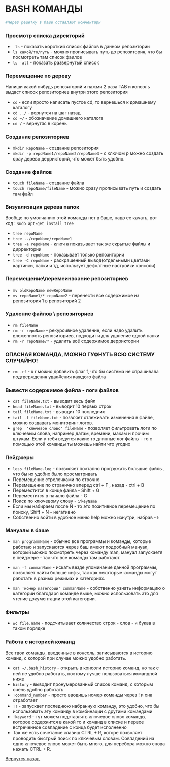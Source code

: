 # BASH КОМАНДЫ
```bash
#Через решетку в баше оставляют комментари
```

### Просмотр списка директорий
* ``` ls``` - показать короткий список файлов в данном репозитории 
* ```ls какой/то/путь``` - можно прописывать путь до репозитория, что бы посмотреть там список фаилов
* ```ls -all``` - показать развернутый список

### Перемещение по дереву
Напиши какой нибудь репозиторий и нажми 2 раза TAB и консоль выдаст список репозиториев внутри этого репозитория

* ```cd``` - если просто написать пустое cd, то вернешься к домашнему каталогу
* ```cd ../``` - вернутся на шаг назад
* ```cd ~/``` - обозначение домашнего каталога
* ```cd /``` -  вернутяс в корень

### Создание репозиториев

* ```mkdir RepoName``` - создание репозитория 
* ```mkdir -p repoName1/repoName2/repoName3``` - с ключом p можно создать срау дерево деррикторий, что может быть удобно.

### Создание файлов

* ```touch fileName``` - создание файла
* ```touch repoName/fileName``` - можно сразу прописывать путь и создать там файл

### Визуализация дерева папок
Вообще по умолчанию этой команды нет в баше, надо ее качать, вот код : ```sudo apt-get install tree```

* ```tree repoName```
* ```tree ../repoName/repoName1```
* ```tree -a repoName``` - ключ a показывает так же скрытые файлы и дирректории
* ```tree -d repoName``` - показывает только репозитории
* ```tree -C repoName``` - раскрашенный вывод(отдельными цветами картинки, папки и тд, использует дефолтные настройки консоли)

### Перемещение\перемеинвоание репозиториев

* ```mv oldRepoName newRepoName```
* ```mv repoName1/* repoName2``` - перенести все содержимое из репозитория 1 в репозиторий 2

### Удаление файлов \ репозиториев

* ```rm fileName```
* ```rm -r repoName``` - рекурсивное удаление, если надо удалить вложенность репозиториев, подходит и для удаление одной папки
* ```rm -r repoName/*``` - удалить всё содержимое дерриктории
### ОПАСНАЯ КОМАНДА, МОЖНО ГУФНУТЬ ВСЮ СИСТЕМУ СЛУЧАЙНО!
* ```rm -rf``` - к r можно добавить флаг f, что бы система не спрашивала подтверждения удал#ения каждого файла 



### Вывести содержимое файла - логи файлов

* ```cat fileName.txt``` - выводит весь файл
* ```head fileName.txt``` - выводит 10 первых строк
* ```tail fileName.txt``` - выводит 10 последних
* ```tail -f fileName.txt``` - позвляет отлеживать изменения в файле, можно создавать мониторинг логов.
* ```grep  'ключевое слово' fileName``` - позволяет фильтровать логи по ключевым слова, например датам, времени, макам и прочим штукам. Если у тебя ведутся какие то длинные лог файлы - то с помощью этой команды ты можешь найти что угодно

### Пейджеры

* ```less fileName.log``` - позволяет поэтапно прогружать большие файлы, что бы их удобно было просматривать
* Перемещение стрелочками по строчно
* Перемещение по странично вперед ctrl + F , назад - ctrl + B
* Переместится в конце файла - Shift + G
* Переместится в начало файла - G
* Поиск по ключевому слову - :```/keyName``` 
* Если мы набираем после N - то это позитивное перемещение по поиску, Shift + N - негативно
* Собственно войти в удобное меню help можно изнутри, набрав -  ```h```


### Мануалы в баше

* ```man programmName``` - обычно все программы и команды, которые работаю и запускаются через баш имеют подробный мануал, который можно посмотреть через команду man, мануал запускаетя в пейджере - так что все команды там работают.

* ```man -f commanName``` - искать везде упоминание данной программы, позволяет найти больше инфы, так как некоторые команды могут работать в разных режимах и категориях.

* ```man 'номер категории' commanName``` - собственно узнать информацию о категории благодаря команде выше, можно использовать это для чтение документации этой категории.


### Фильтры

* ```wc file.name``` - подсчитывает количество строк - слов - и буква в таком порядке


### Работа с историей команд
Все твои команды, введенные в консоль, записываются в историю команд, с которой при случае можно удобно работать.
* ```cat ~/.bash_history``` - открыть в консоли историю команд, но так с ней не удобно работать, поэтому лучше пользоваться командной ниже
* ```history``` - выводит пронумерованный список команд, с которым очень удобно работать
* ```!command_number``` - просто вводишь номер команды через ! и она отработает
* ```!!``` - запускает последнюю набранную команду, это удобно, что бы использовать эту команду в комбинации с другими командами
* ```!keyword``` - тут можем подставлять ключевое слово команды, которое содержится в какой то и команд в списке и первое встреченное совпадение с конца будет исполненно
* Так же есть сочетание клавиш CTRL + R, которе позволяет проводить быстрый поиск по ключевым словам. Совпадений на одно ключевое слово может быть много, для перебора можно снова нажать CTRL + R.

[Вернутся назад](README.md)
